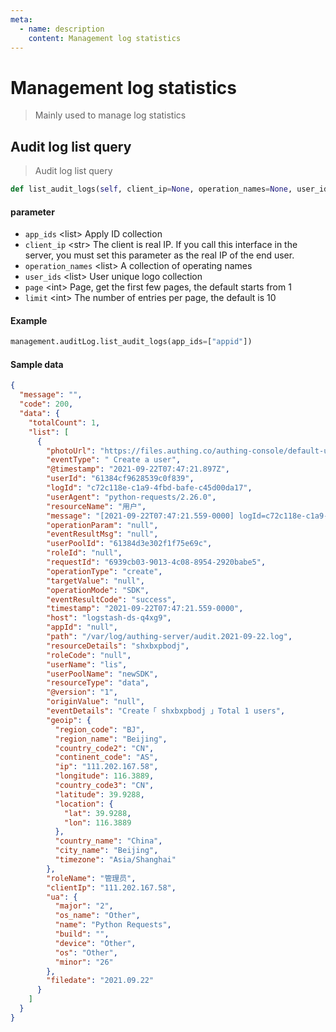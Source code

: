 ```yaml
---
meta:
  - name: description
    content: Management log statistics
---
```


# Management log statistics

<LastUpdated/>

> Mainly used to manage log statistics

## Audit log list query

> Audit log list query

```python
def list_audit_logs(self, client_ip=None, operation_names=None, user_ids=None, app_ids=None, page=None, limit=None)
```

#### parameter

- `app_ids` \<list\> Apply ID collection
- `client_ip` \<str\> The client is real IP. If you call this interface in the server, you must set this parameter as the real IP of the end user.
- `operation_names` \<list\> A collection of operating names
- `user_ids` \<list\> User unique logo collection
- `page` \<int\> Page, get the first few pages, the default starts from 1
- `limit` \<int\> The number of entries per page, the default is 10

#### Example

```python
management.auditLog.list_audit_logs(app_ids=["appid"])
```

#### Sample data

```json
{
  "message": "",
  "code": 200,
  "data": {
    "totalCount": 1,
    "list": [
      {
        "photoUrl": "https://files.authing.co/authing-console/default-user-avatar.png",
        "eventType": " Create a user",
        "@timestamp": "2021-09-22T07:47:21.897Z",
        "userId": "61384cf9628539c0f839",
        "logId": "c72c118e-c1a9-4fbd-bafe-c45d00da17",
        "userAgent": "python-requests/2.26.0",
        "resourceName": "用户",
        "message": "[2021-09-22T07:47:21.559-0000] logId=c72c118e-c1a9-4fbd-bafe-c45d00da173b appId=null userName=lishaodong@authing.cn userPoolId=61384d3e302f1f75e69ce95a userId=61384cf9628539c0f83943e7 requestId=6939cb03-9013-4c08-8954-2920babeed35 roleName=admin roleCode=null roleId=null userAgent=python-requests/2.26.0 clientIp=111.202.167.58 eventType=createUser eventDetails=null resourceType=DATA resourceName=user resourceDetails=shxbxpbodj operationType=create operationMode=sdk originValue=null targetValue=null eventResultCode=success operationParam=null eventResultMsg=null",
        "operationParam": "null",
        "eventResultMsg": "null",
        "userPoolId": "61384d3e302f1f75e69c",
        "roleId": "null",
        "requestId": "6939cb03-9013-4c08-8954-2920babe5",
        "operationType": "create",
        "targetValue": "null",
        "operationMode": "SDK",
        "eventResultCode": "success",
        "timestamp": "2021-09-22T07:47:21.559-0000",
        "host": "logstash-ds-q4xg9",
        "appId": "null",
        "path": "/var/log/authing-server/audit.2021-09-22.log",
        "resourceDetails": "shxbxpbodj",
        "roleCode": "null",
        "userName": "lis",
        "userPoolName": "newSDK",
        "resourceType": "data",
        "@version": "1",
        "originValue": "null",
        "eventDetails": "Create「 shxbxpbodj 」Total 1 users",
        "geoip": {
          "region_code": "BJ",
          "region_name": "Beijing",
          "country_code2": "CN",
          "continent_code": "AS",
          "ip": "111.202.167.58",
          "longitude": 116.3889,
          "country_code3": "CN",
          "latitude": 39.9288,
          "location": {
            "lat": 39.9288,
            "lon": 116.3889
          },
          "country_name": "China",
          "city_name": "Beijing",
          "timezone": "Asia/Shanghai"
        },
        "roleName": "管理员",
        "clientIp": "111.202.167.58",
        "ua": {
          "major": "2",
          "os_name": "Other",
          "name": "Python Requests",
          "build": "",
          "device": "Other",
          "os": "Other",
          "minor": "26"
        },
        "filedate": "2021.09.22"
      }
    ]
  }
}
```
